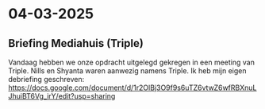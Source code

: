 # 04-03-2025

## Briefing Mediahuis (Triple)

Vandaag hebben we onze opdracht uitgelegd gekregen in een meeting van Triple. Nills en Shyanta waren aanwezig namens Triple.
Ik heb mijn eigen debriefing geschreven:
https://docs.google.com/document/d/1r2OlBj3O9f9s6uTZ6vtwZ6wfRBXnuLJhuiBT6Vg_irY/edit?usp=sharing